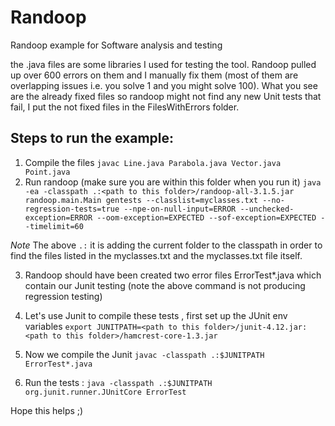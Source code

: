 # Randoop
Randoop example for Software analysis and testing

the .java files are some libraries I used for testing the tool.
Randoop pulled up over 600 errors on them and I manually fix them (most of them are overlapping issues i.e. you solve 1 and you might solve 100). What you see are the already fixed files so randoop might not find any new Unit tests that fail, I put the not fixed files in the FilesWithErrors folder.

## Steps to run the example:

1. Compile the files `javac Line.java Parabola.java Vector.java Point.java`
2. Run randoop (make sure you are within this folder when you run it) 
``` java -ea -classpath .:<path to this folder>/randoop-all-3.1.5.jar randoop.main.Main gentests --classlist=myclasses.txt --no-regression-tests=true --npe-on-null-input=ERROR --unchecked-exception=ERROR --oom-exception=EXPECTED --sof-exception=EXPECTED --timelimit=60 ```

*Note* The above `.:` it is adding the current folder to the classpath in order to find the files listed in the myclasses.txt and the myclasses.txt file itself.

3. Randoop should have been created two error files ErrorTest*.java which contain our Junit testing (note the above command is not producing regression testing)
4. Let's use Junit to compile these tests , first set up the JUnit env variables `export JUNITPATH=<path to this folder>/junit-4.12.jar:<path to this folder>/hamcrest-core-1.3.jar`

5. Now we compile the Junit `javac -classpath .:$JUNITPATH ErrorTest*.java` 
6. Run the tests : `java -classpath .:$JUNITPATH org.junit.runner.JUnitCore ErrorTest`

Hope this helps ;)

